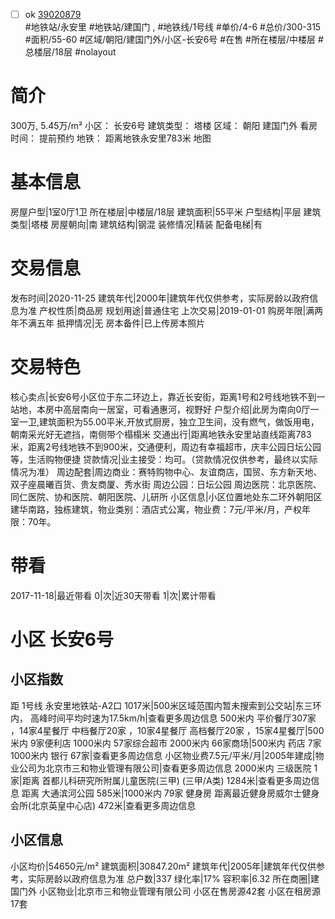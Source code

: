 - [ ] ok [39020879](https://bj.5i5j.com/ershoufang/39020879.html)  
 #地铁站/永安里 #地铁站/建国门 ,  #地铁线/1号线
#单价/4-6 #总价/300-315 #面积/55-60   #区域/朝阳/建国门外/小区-长安6号 #在售 #所在楼层/中楼层 #总楼层/18层 #nolayout 
# 简介 
 300万,  5.45万/m² 
小区： 长安6号
建筑类型： 塔楼
区域： 朝阳 建国门外
看房时间： 提前预约
地铁： 距离地铁永安里783米 地图
# 基本信息 
 房屋户型|1室0厅1卫
所在楼层|中楼层/18层
建筑面积|55平米
户型结构|平层
建筑类型|塔楼
房屋朝向|南
建筑结构|钢混
装修情况|精装
配备电梯|有
# 交易信息 
 发布时间|2020-11-25
建筑年代|2000年|建筑年代仅供参考，实际房龄以政府信息为准
产权性质|商品房
规划用途|普通住宅
上次交易|2019-01-01
购房年限|满两年不满五年
抵押情况|无
房本备件|已上传房本照片
# 交易特色 
 核心卖点|长安6号小区位于东二环边上，靠近长安街，距离1号和2号线地铁不到一站地，本房中高层南向一居室，可看通惠河，视野好
户型介绍|此房为南向0厅一室一卫,建筑面积为55.00平米,开放式厨房，独立卫生间，没有燃气，做饭用电，朝南采光好无遮挡，南侧带个榻榻米
交通出行|距离地铁永安里站直线距离783米，距离2号线地铁不到900米，交通便利，周边有幸福超市，庆丰公园日坛公园等，生活购物便捷
贷款情况|业主接受：均可。（贷款情况仅供参考，最终以实际情况为准）
周边配套|周边商业：赛特购物中心、友谊商店，国贸、东方新天地、双子座晨曦百货、贵友商厦、秀水街
周边公园：日坛公园
周边医院：北京医院、同仁医院、协和医院、朝阳医院、儿研所
小区信息|小区位置地处东二环外朝阳区建华南路，独栋建筑，物业类别：酒店式公寓，物业费：7元/平米/月，产权年限：70年。
# 带看 
 2017-11-18|最近带看	 0|次|近30天带看	 1|次|累计带看
# 小区 长安6号
## 小区指数 
 距 1号线 永安里地铁站-A2口 1017米|500米区域范围内暂未搜索到公交站|东三环内， 高峰时间平均时速为17.5km/h|查看更多周边信息
500米内 平价餐厅307家 ，14家4星餐厅
中档餐厅20家 ，10家4星餐厅
高档餐厅20家 ，15家4星餐厅|500米内 9家便利店
1000米内 57家综合超市
2000米内 66家商场|500米内 药店 7家
1000米内 银行 67家|查看更多周边信息
小区物业费7.5元/平米/月|2005年建成|物业公司为北京市三和物业管理有限公司|查看更多周边信息
2000米内 三级医院 1家|距离 首都儿科研究所附属儿童医院(三甲) (三甲/A类) 1284米|查看更多周边信息
距离 大通滨河公园 585米|1000米内 79家 健身房
距离最近健身房威尔士健身会所(北京英皇中心店) 472米|查看更多周边信息
## 小区信息 
 小区均价|54650元/m²
建筑面积|30847.20m²
建筑年代|2005年|建筑年代仅供参考，实际房龄以政府信息为准
总户数|337
绿化率|17%
容积率|6.32
所在商圈|建国门外
小区物业|北京市三和物业管理有限公司
小区在售房源42套
小区在租房源17套

